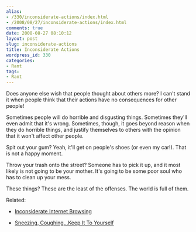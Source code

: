 ```yaml
---
alias:
- /330/inconsiderate-actions/index.html
- /2008/08/27/inconsiderate-actions/index.html
comments: true
date: 2008-08-27 08:10:12
layout: post
slug: inconsiderate-actions
title: Inconsiderate Actions
wordpress_id: 330
categories:
- Rant
tags:
- Rant
---
```


Does anyone else wish that people thought about others more?  I can't stand it when people think that their actions have no consequences for other people!

Sometimes people will do horrible and disgusting things.  Sometimes they'll even admit that it's wrong.  Sometimes, though, it goes beyond reason when they do horrible things, and justify themselves to others with the opinion that it won't affect other people.

Spit out your gum?  Yeah, it'll get on people's shoes (or even my car!).  That is not a happy moment.

Throw your trash onto the street?  Someone has to pick it up, and it most likely is not going to be your mother.  It's going to be some poor soul who has to clean up your mess.

These things?  These are the least of the offenses.  The world is full of them.

Related:




  * [Inconsiderate Internet Browsing](http://www.goingthewongway.com/2007/05/17/inconsiderate-internet-browsing/)


  * [Sneezing, Coughing...Keep It To Yourself](http://www.goingthewongway.com/2007/08/28/sneezing-coughingkeep-it-to-yourself/)




